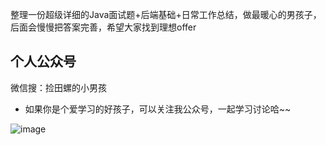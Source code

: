 整理一份超级详细的Java面试题+后端基础+日常工作总结，做最暖心的男孩子，后面会慢慢把答案完善，希望大家找到理想offer

## 个人公众号

微信搜：捡田螺的小男孩

- 如果你是个爱学习的好孩子，可以关注我公众号，一起学习讨论哈~~

![image](https://user-images.githubusercontent.com/20244922/179399354-8a9fd2a8-42ba-4303-9ce5-04891e899e6d.png)

